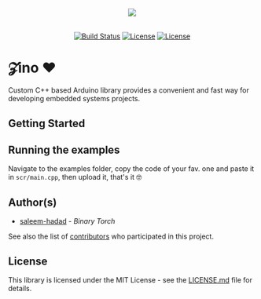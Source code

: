 <h6 align="center">
    <img src="https://github.com/saleem-hadad/zino/blob/master/assets/logo.png"/>
</h6>

<p align="center">
<a href="https://travis-ci.org/saleem-hadad/zino"><img src="https://travis-ci.org/saleem-hadad/zino.svg" alt="Build Status"></a>
<a href="https://github.com/saleem-hadad/zino"><img src="https://img.shields.io/github/release/saleem-hadad/zino.svg" alt="License"></a>
<a href="https://github.com/saleem-hadad/zino"><img src="https://poser.pugx.org/laravel/framework/license.svg" alt="License"></a>

</p>


# 𝓩ino ♥️

Custom C++ based Arduino library provides a convenient and fast way for developing embedded systems projects.

## Getting Started



## Running the examples

Navigate to the examples folder, copy the code of your fav. one and paste it in ```scr/main.cpp```, then upload it, that's it 🤓

## Author(s)

* [saleem-hadad](https://github.com/saleem-hadad) - *Binary Torch*

See also the list of [contributors](https://github.com/saleem-hadad/zino/contributors) who participated in this project.


## License

This library is licensed under the MIT License - see the [LICENSE.md](LICENSE) file for details.
